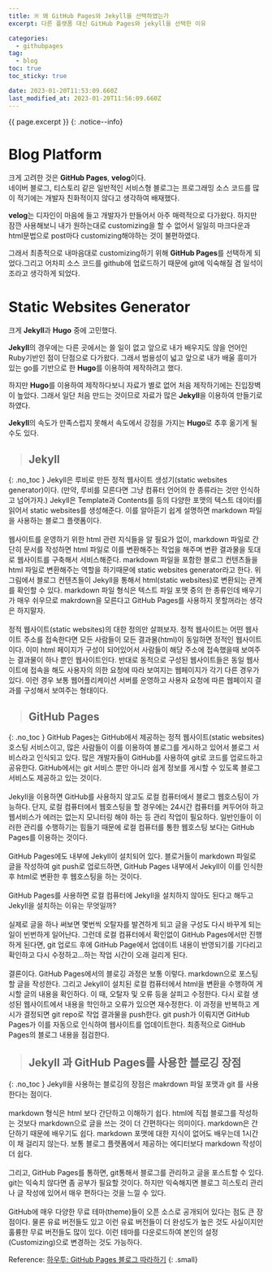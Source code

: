 ```yaml
---
title: ※ 왜 GitHub Pages와 Jekyll을 선택하였는가
excerpt: 다른 플랫폼 대신 GitHub Pages와 jekyll을 선택한 이유

categories:
  - githubpages
tag:
  - blog
toc: true
toc_sticky: true

date: 2023-01-20T11:53:09.660Z
last_modified_at: 2023-01-20T11:56:09.660Z
---
```


{{ page.excerpt }}
{: .notice--info}

# Blog Platform
크게 고려한 것은 **GitHub Pages**, **velog**이다. <br>
네이버 블로그, 티스토리 같은 일반적인 서비스형 블로그는 프로그래밍 소스 코드를 많이 적기에는 개발자 친화적이지 않다고 생각하여 배재했다.

**velog**는 디자인이 마음에 들고 개발자가 만들어서 아주 매력적으로 다가왔다. 하지만 잠깐 사용해보니 내가 원하는대로 customizing을 할 수 없어서 일일히 마크다운과 html문법으로 post마다 customizing해야하는 것이 불편하였다.

그래서 최종적으로 내마음대로 customizing하기 위해 **GitHub Pages**를 선택하게 되었다.그리고 어차피 소스 코드를 github에 업로드하기 때문에 git에 익숙해질 겸 일석이조라고 생각하게 되었다.

# Static Websites Generator
크게 **Jekyll**과 **Hugo** 중에 고민했다.

**Jekyll**의 경우에는 다른 곳에서는 쓸 일이 없고 앞으로 내가 배우지도 않을 언어인 Ruby기반인 점이 단점으로 다가왔다. 그래서 범용성이 넓고 앞으로 내가 배울 흥미가 있는 go를 기반으로 한 **Hugo**를 이용하여 제작하려고 했다.

하지만 **Hugo**를 이용하여 제작하다보니 자료가 별로 없어 처음 제작하기에는 진입장벽이 높았다. 그래서 일단 처음 만드는 것이므로 자료가 많은 **Jekyll**을 이용하여 만들기로 하였다.

**Jekyll**의 속도가 만족스럽지 못해서 속도에서 강점을 가지는 **Hugo**로 추후 옮기게 될 수도 있다.

> ## Jekyll
{: .no_toc }
Jekyll은 루비로 만든 정적 웹사이트 생성기(static websites generator)이다. (만약, 루비를 모른다면 그냥 컴퓨터 언어의 한 종류라는 것만 인식하고 넘어가자.) Jekyll은 Template과 Contents를 등의 다양한 포맷의 텍스트 데이터를 읽어서 static websites를 생성해준다. 이를 알아듣기 쉽게 설명하면 markdown 파일을 사용하는 블로그 플랫폼이다. <br/><br/>
웹사이트를 운영하기 위한 html 관련 지식들을 알 필요가 없이, markdown 파일로 간단히 문서를 작성하면 html 파일로 이를 변환해주는 작업을 해주며 변환 결과물을 토대로 웹사이트를 구축해서 서비스해준다. markdown 파일을 포함한 블로그 컨텐츠들을 html 파일로 변환해주는 역할을 하기때문에 static websites generator라고 한다. 위 그림에서 블로그 컨텐츠들이 Jekyll을 통해서 html(static websites)로 변환되는 관계를 확인할 수 있다. markdown 파일 형식은 텍스트 파일 포맷 중의 한 종류인데 배우기가 매우 쉬우므로 makrdown을 모른다고 GitHub Pages를 사용하지 못할꺼라는 생각은 하지말자. <br/><br/>
정적 웹사이트(static websites)의 대한 정의만 살펴보자. 정적 웹사이트는 어떤 웹사이트 주소를 접속한다면 모든 사람들이 모든 결과물(html)이 동일하면 정적인 웹사이트이다. 이미 html 페이지가 구성이 되어있어서 사람들이 해당 주소에 접속했을때 보여주는 결과물이 하나 뿐인 웹사이트인다. 반대로 동적으로 구성된 웹사이트들은 동일 웹사이트에 접속을 해도 사용자의 의한 요청에 따라 보여지는 웹페이지가 각기 다른 경우가 있다. 이런 경우 보통 웹어플리케이션 서버를 운영하고 사용자 요청에 따른 웹페이지 결과를 구성해서 보여주는 형태이다.

> ## GitHub Pages
{: .no_toc }
GitHub Pages는 GitHub에서 제공하는 정적 웹사이트(static websites) 호스팅 서비스이고, 많은 사람들이 이를 이용하여 블로그를 게시하고 있어서 블로그 서비스라고 인식되고 있다. 많은 개발자들이 GitHub를 사용하여 git로 코드를 업로드하고 공유한다. GitHub에서는 git 서비스 뿐만 아니라 쉽게 정보를 게시할 수 있도록 블로그 서비스도 제공하고 있는 것이다. <br/><br/>
Jekyll을 이용하면 GitHub를 사용하지 않고도 로컬 컴퓨터에서 블로그 웹호스팅이 가능하다. 단지, 로컬 컴퓨터에서 웹호스팅을 할 경우에는 24시간 컴퓨터를 켜두어야 하고 웹서비스가 에러는 없는지 모니터링 해야 하는 등 관리 작업이 필요하다. 일반인들이 이러한 관리를 수행하기는 힘들기 때문에 로컬 컴퓨터를 통한 웹호스팅 보다는 GitHub Pages를 이용하는 것이다. <br/><br/>
GitHub Pages에도 내부에 Jekyll이 설치되어 있다. 블로거들이 markdown 파일로 글을 작성하여 git push로 업로드하면, GitHub Pages 내부에서 Jekyll이 이를 인식한 후 html로 변환한 후 웹호스팅을 하는 것이다. <br/><br/>
GitHub Pages를 사용하면 로컬 컴퓨터에 Jekyll을 설치하지 않아도 된다고 해두고 Jekyll을 설치하는 이유는 무엇일까? <br/><br/>
실제로 글을 하나 써보면 몇번씩 오탈자를 발견하게 되고 글을 구성도 다시 바꾸게 되는 일이 빈번하게 일어난다. 그런데 로컬 컴퓨터에서 확인없이 GitHub Pages에서만 진행하게 된다면, git 업로드 후에 GitHub Page에서 업데이트 내용이 반영되기를 기다리고 확인하고 다시 수정하고…하는 작업 시간이 오래 걸리게 된다. <br/><br/>
결론이다. GitHub Pages에서의 블로깅 과정은 보통 이렇다. markdown으로 포스팅 할 글을 작성한다. 그리고 Jekyll이 설치된 로컬 컴퓨터에서 html을 변환을 수행하여 게시할 글의 내용을 확인하다. 이 때, 오탈자 및 오류 등을 살피고 수정한다. 다시 로컬 생성된 웹사이트에서 내용을 학인하고 오류가 있으면 재수정한다. 이 과정을 반복하고 게시가 결정되면 git repo로 작업 결과물을 push한다. git push가 이뤄지면 GitHub Pages가 이를 자동으로 인식하여 웹사이트를 업데이트한다. 최종적으로 GitHub Pages의 블로그 내용을 점검한다.

> ## Jekyll 과 GitHub Pages를 사용한 블로깅 장점
{: .no_toc }
Jekyll을 사용하는 블로깅의 장점은 makrdown 파일 포맷과 git 를 사용한다는 점이다. <br/><br/>
markdown 형식은 html 보다 간단하고 이해하기 쉽다. html에 직접 블로그를 작성하는 것보다 markdown으로 글을 쓰는 것이 더 간편하다는 의미이다. markdown은 간단하기 때문에 배우기도 쉽다. markdown 포맷에 대한 지식이 없어도 배우는데 1시간이 채 걸리지 않는다. 보통 블로그 플랫폼에서 제공하는 에디터보다 markdown 작성이 더 쉽다. <br/><br/>
그리고, GitHub Pages를 통하면, git통해서 블로그를 관리하고 글을 포스트할 수 있다. git는 익숙치 않다면 좀 공부가 필요할 것이다. 하지만 익숙해지면 블로그 히스토리 관리나 글 작성에 있어서 매우 편하다는 것을 느낄 수 있다. <br/><br/>
GitHub에 매우 다양한 무료 테마(theme)들이 오픈 소스로 공개되어 있다는 점도 큰 장점이다. 물론 유료 버전들도 있고 이런 유료 버전들이 더 완성도가 높은 것도 사실이지만 훌륭한 무료 버전들도 많이 있다. 이런 테마를 다운로드하여 본인의 설정(Customizing)으로 변경하는 것도 가능하다.

Reference: [하우투: GitHub Pages 블로그 따라하기](https://devinlife.com/howto/)
{: .small}
